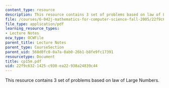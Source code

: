 ```yaml
---
content_type: resource
description: This resource contains 3 set of problems based on law of Large Numbers.
file: /courses/6-042j-mathematics-for-computer-science-fall-2005/22f9c6321425c930ea22938a24839c44_cp15m.pdf
file_type: application/pdf
learning_resource_types:
- Lecture Notes
ocw_type: OCWFile
parent_title: Lecture Notes
parent_type: CourseSection
parent_uid: 560d0fc0-0a7a-0ab0-26b1-b8fe9fc17391
resourcetype: Document
title: cp15m.pdf
uid: 22f9c632-1425-c930-ea22-938a24839c44
---
```

This resource contains 3 set of problems based on law of Large Numbers.

